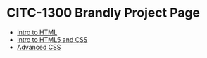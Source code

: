 # CITC-1300 Brandly Project Page
<ul>
    <li><a href="Intro_to_html/index.html" target="_blank">Intro to HTML</a></li>
    <li><a href="Intro_to_HTML5_CSS/index.html" target="_blank">Intro to HTML5 and CSS</a></li>
    <li><a href="AdvancedCSS/index.html" target="_blank">Advanced CSS</a></li>
</ul>